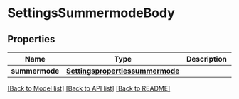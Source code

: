 # SettingsSummermodeBody

## Properties
Name | Type | Description | Notes
------------ | ------------- | ------------- | -------------
**summermode** | [**Settingspropertiessummermode**](Settingspropertiessummermode.md) |  | [optional] 

[[Back to Model list]](../README.md#documentation-for-models) [[Back to API list]](../README.md#documentation-for-api-endpoints) [[Back to README]](../README.md)

